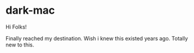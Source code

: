 # dark-mac    

Hi Folks!

Finally reached my destination. Wish i knew this existed years ago. Totally new to this.
